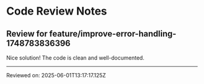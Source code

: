 # Code Review Notes

## Review for feature/improve-error-handling-1748783836396

Nice solution! The code is clean and well-documented.

---
Reviewed on: 2025-06-01T13:17:17.125Z